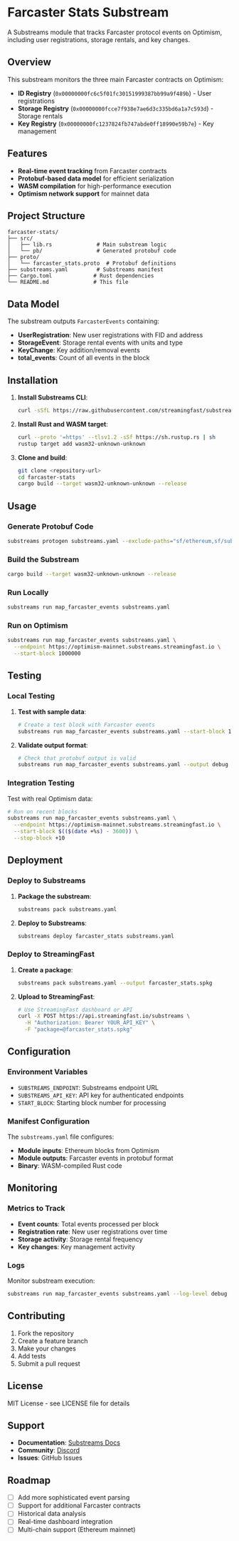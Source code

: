 # Farcaster Stats Substream

A Substreams module that tracks Farcaster protocol events on Optimism, including user registrations, storage rentals, and key changes.

## Overview

This substream monitors the three main Farcaster contracts on Optimism:
- **ID Registry** (`0x00000000fc6c5f01fc30151999387bb99a9f489b`) - User registrations
- **Storage Registry** (`0x00000000fcce7f938e7ae6d3c335bd6a1a7c593d`) - Storage rentals
- **Key Registry** (`0x00000000fc1237824fb747abde0ff18990e59b7e`) - Key management

## Features

- **Real-time event tracking** from Farcaster contracts
- **Protobuf-based data model** for efficient serialization
- **WASM compilation** for high-performance execution
- **Optimism network support** for mainnet data

## Project Structure

```
farcaster-stats/
├── src/
│   ├── lib.rs              # Main substream logic
│   └── pb/                 # Generated protobuf code
├── proto/
│   └── farcaster_stats.proto  # Protobuf definitions
├── substreams.yaml         # Substreams manifest
├── Cargo.toml             # Rust dependencies
└── README.md              # This file
```

## Data Model

The substream outputs `FarcasterEvents` containing:

- **UserRegistration**: New user registrations with FID and address
- **StorageEvent**: Storage rental events with units and type
- **KeyChange**: Key addition/removal events
- **total_events**: Count of all events in the block

## Installation

1. **Install Substreams CLI**:
   ```bash
   curl -sSfL https://raw.githubusercontent.com/streamingfast/substreams/master/install.sh | bash
   ```

2. **Install Rust and WASM target**:
   ```bash
   curl --proto '=https' --tlsv1.2 -sSf https://sh.rustup.rs | sh
   rustup target add wasm32-unknown-unknown
   ```

3. **Clone and build**:
   ```bash
   git clone <repository-url>
   cd farcaster-stats
   cargo build --target wasm32-unknown-unknown --release
   ```

## Usage

### Generate Protobuf Code

```bash
substreams protogen substreams.yaml --exclude-paths="sf/ethereum,sf/substreams,google"
```

### Build the Substream

```bash
cargo build --target wasm32-unknown-unknown --release
```

### Run Locally

```bash
substreams run map_farcaster_events substreams.yaml
```

### Run on Optimism

```bash
substreams run map_farcaster_events substreams.yaml \
  --endpoint https://optimism-mainnet.substreams.streamingfast.io \
  --start-block 1000000
```

## Testing

### Local Testing

1. **Test with sample data**:
   ```bash
   # Create a test block with Farcaster events
   substreams run map_farcaster_events substreams.yaml --start-block 1000000
   ```

2. **Validate output format**:
   ```bash
   # Check that protobuf output is valid
   substreams run map_farcaster_events substreams.yaml --output debug
   ```

### Integration Testing

Test with real Optimism data:

```bash
# Run on recent blocks
substreams run map_farcaster_events substreams.yaml \
  --endpoint https://optimism-mainnet.substreams.streamingfast.io \
  --start-block $(($(date +%s) - 3600)) \
  --stop-block +10
```

## Deployment

### Deploy to Substreams

1. **Package the substream**:
   ```bash
   substreams pack substreams.yaml
   ```

2. **Deploy to Substreams**:
   ```bash
   substreams deploy farcaster_stats substreams.yaml
   ```

### Deploy to StreamingFast

1. **Create a package**:
   ```bash
   substreams pack substreams.yaml --output farcaster_stats.spkg
   ```

2. **Upload to StreamingFast**:
   ```bash
   # Use StreamingFast dashboard or API
   curl -X POST https://api.streamingfast.io/substreams \
     -H "Authorization: Bearer YOUR_API_KEY" \
     -F "package=@farcaster_stats.spkg"
   ```

## Configuration

### Environment Variables

- `SUBSTREAMS_ENDPOINT`: Substreams endpoint URL
- `SUBSTREAMS_API_KEY`: API key for authenticated endpoints
- `START_BLOCK`: Starting block number for processing

### Manifest Configuration

The `substreams.yaml` file configures:
- **Module inputs**: Ethereum blocks from Optimism
- **Module outputs**: Farcaster events in protobuf format
- **Binary**: WASM-compiled Rust code

## Monitoring

### Metrics to Track

- **Event counts**: Total events processed per block
- **Registration rate**: New user registrations over time
- **Storage activity**: Storage rental frequency
- **Key changes**: Key management activity

### Logs

Monitor substream execution:
```bash
substreams run map_farcaster_events substreams.yaml --log-level debug
```

## Contributing

1. Fork the repository
2. Create a feature branch
3. Make your changes
4. Add tests
5. Submit a pull request

## License

MIT License - see LICENSE file for details

## Support

- **Documentation**: [Substreams Docs](https://substreams.streamingfast.io/)
- **Community**: [Discord](https://discord.gg/streamingfast)
- **Issues**: GitHub Issues

## Roadmap

- [ ] Add more sophisticated event parsing
- [ ] Support for additional Farcaster contracts
- [ ] Historical data analysis
- [ ] Real-time dashboard integration
- [ ] Multi-chain support (Ethereum mainnet) 